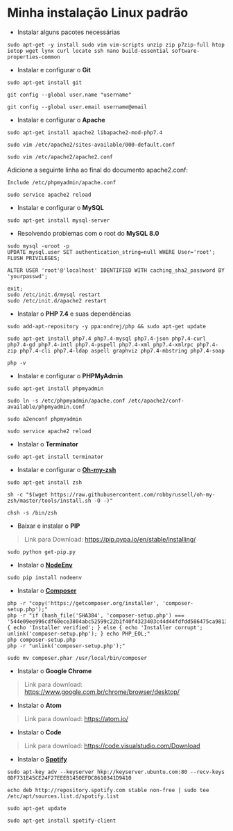 # Minha instalação Linux padrão


* Instalar alguns pacotes necessárias

```shell
sudo apt-get -y install sudo vim vim-scripts unzip zip p7zip-full htop iotop wget lynx curl locate ssh nano build-essential software-properties-common
```

* Instalar e configurar o **Git**

```shell
sudo apt-get install git

git config --global user.name "username"

git config --global user.email username@email
```

* Instalar e configurar o **Apache**

```shell
sudo apt-get install apache2 libapache2-mod-php7.4

sudo vim /etc/apache2/sites-available/000-default.conf

```

```shell
sudo vim /etc/apache2/apache2.conf

```
Adicione a seguinte linha ao final do documento apache2.conf:

```shell
Include /etc/phpmyadmin/apache.conf
```
```shell
sudo service apache2 reload

```

* Instalar e configurar o **MySQL**

```shell
sudo apt-get install mysql-server
```
* Resolvendo problemas com o root do **MySQL 8.0**

```shell
sudo mysql -uroot -p
UPDATE mysql.user SET authentication_string=null WHERE User='root';
FLUSH PRIVILEGES;

ALTER USER 'root'@'localhost' IDENTIFIED WITH caching_sha2_password BY 'yourpasswd';

exit;
sudo /etc/init.d/mysql restart
sudo /etc/init.d/apache2 restart

```

* Instalar o **PHP 7.4** e suas dependências

```shell
sudo add-apt-repository -y ppa:ondrej/php && sudo apt-get update
```

```shell
sudo apt-get install php7.4 php7.4-mysql php7.4-json php7.4-curl php7.4-gd php7.4-intl php7.4-pspell php7.4-xml php7.4-xmlrpc php7.4-zip php7.4-cli php7.4-ldap aspell graphviz php7.4-mbstring php7.4-soap
```

```shell
php -v
```

* Instalar e configurar o **PHPMyAdmin**

```shell
sudo apt-get install phpmyadmin

sudo ln -s /etc/phpmyadmin/apache.conf /etc/apache2/conf-available/phpmyadmin.conf

sudo a2enconf phpmyadmin

sudo service apache2 reload
```

* Instalar o **Terminator**

```shell
sudo apt-get install terminator
```

* Instalar e configurar o [**Oh-my-zsh**](https://github.com/robbyrussell/oh-my-zsh)

```shell
sudo apt-get install zsh

sh -c "$(wget https://raw.githubusercontent.com/robbyrussell/oh-my-zsh/master/tools/install.sh -O -)"

chsh -s /bin/zsh
```

* Baixar e instalar o **PIP**

>Link para Download: https://pip.pypa.io/en/stable/installing/

```shell
sudo python get-pip.py
```

* Instalar o [**NodeEnv**](https://github.com/ekalinin/nodeenv)

```shell
sudo pip install nodeenv
```
* Instalar o [**Composer**](https://getcomposer.org)

```shell
php -r "copy('https://getcomposer.org/installer', 'composer-setup.php');"
php -r "if (hash_file('SHA384', 'composer-setup.php') === '544e09ee996cdf60ece3804abc52599c22b1f40f4323403c44d44fdfdd586475ca9813a858088ffbc1f233e9b180f061') { echo 'Installer verified'; } else { echo 'Installer corrupt'; unlink('composer-setup.php'); } echo PHP_EOL;"
php composer-setup.php
php -r "unlink('composer-setup.php');"
```
```shell
sudo mv composer.phar /usr/local/bin/composer
```

* Instalar o **Google Chrome**

>Link para download: https://www.google.com.br/chrome/browser/desktop/

* Instalar o **Atom**

>Link para download: https://atom.io/

* Instalar o **Code**

>Link para download: https://code.visualstudio.com/Download

* Instalar o [**Spotify**](https://www.spotify.com/br/download/linux/)

```shell
sudo apt-key adv --keyserver hkp://keyserver.ubuntu.com:80 --recv-keys 0DF731E45CE24F27EEEB1450EFDC8610341D9410

echo deb http://repository.spotify.com stable non-free | sudo tee /etc/apt/sources.list.d/spotify.list

sudo apt-get update

sudo apt-get install spotify-client
```
